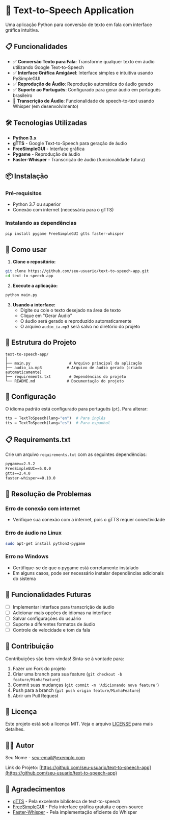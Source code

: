 # 🎤 Text-to-Speech Application

Uma aplicação Python para conversão de texto em fala com interface gráfica intuitiva.

## 📋 Funcionalidades

- ✅ **Conversão Texto para Fala**: Transforme qualquer texto em áudio utilizando Google Text-to-Speech
- ✅ **Interface Gráfica Amigável**: Interface simples e intuitiva usando PySimpleGUI  
- ✅ **Reprodução de Áudio**: Reprodução automática do áudio gerado
- ✅ **Suporte ao Português**: Configurado para gerar áudio em português brasileiro
- 🔧 **Transcrição de Áudio**: Funcionalidade de speech-to-text usando Whisper (em desenvolvimento)

## 🛠️ Tecnologias Utilizadas

- **Python 3.x**
- **gTTS** - Google Text-to-Speech para geração de áudio
- **FreeSimpleGUI** - Interface gráfica
- **Pygame** - Reprodução de áudio
- **Faster-Whisper** - Transcrição de áudio (funcionalidade futura)

## 📦 Instalação

### Pré-requisitos
- Python 3.7 ou superior
- Conexão com internet (necessária para o gTTS)

### Instalando as dependências

```bash
pip install pygame FreeSimpleGUI gtts faster-whisper
```

## 🚀 Como usar

1. **Clone o repositório:**
```bash
git clone https://github.com/seu-usuario/text-to-speech-app.git
cd text-to-speech-app
```

2. **Execute a aplicação:**
```bash
python main.py
```

3. **Usando a interface:**
   - Digite ou cole o texto desejado na área de texto
   - Clique em "Gerar Áudio" 
   - O áudio será gerado e reproduzido automaticamente
   - O arquivo `audio_ia.mp3` será salvo no diretório do projeto

## 📁 Estrutura do Projeto

```
text-to-speech-app/
│
├── main.py                 # Arquivo principal da aplicação
├── audio_ia.mp3           # Arquivo de áudio gerado (criado automaticamente)
├── requirements.txt        # Dependências do projeto
└── README.md              # Documentação do projeto
```

## 🔧 Configuração

O idioma padrão está configurado para português (`pt`). Para alterar:

```python
tts = TextToSpeech(lang="en")  # Para inglês
tts = TextToSpeech(lang="es")  # Para espanhol
```

## 📋 Requirements.txt

Crie um arquivo `requirements.txt` com as seguintes dependências:

```txt
pygame==2.5.2
FreeSimpleGUI==5.0.0
gtts==2.4.0
faster-whisper==0.10.0
```

## 🐛 Resolução de Problemas

### Erro de conexão com internet
- Verifique sua conexão com a internet, pois o gTTS requer conectividade

### Erro de áudio no Linux
```bash
sudo apt-get install python3-pygame
```

### Erro no Windows
- Certifique-se de que o pygame está corretamente instalado
- Em alguns casos, pode ser necessário instalar dependências adicionais do sistema

## 🔮 Funcionalidades Futuras

- [ ] Implementar interface para transcrição de áudio
- [ ] Adicionar mais opções de idiomas na interface
- [ ] Salvar configurações do usuário
- [ ] Suporte a diferentes formatos de áudio
- [ ] Controle de velocidade e tom da fala

## 🤝 Contribuição

Contribuições são bem-vindas! Sinta-se à vontade para:

1. Fazer um Fork do projeto
2. Criar uma branch para sua feature (`git checkout -b feature/MinhaFeature`)
3. Commit suas mudanças (`git commit -m 'Adicionando nova feature'`)
4. Push para a branch (`git push origin feature/MinhaFeature`)
5. Abrir um Pull Request

## 📄 Licença

Este projeto está sob a licença MIT. Veja o arquivo [LICENSE](LICENSE) para mais detalhes.

## 👨‍💻 Autor

Seu Nome - [seu-email@exemplo.com](mailto:seu-email@exemplo.com)

Link do Projeto: [https://github.com/seu-usuario/text-to-speech-app](https://github.com/seu-usuario/text-to-speech-app)

## 🙏 Agradecimentos

- [gTTS](https://github.com/pndurette/gTTS) - Pela excelente biblioteca de text-to-speech
- [FreeSimpleGUI](https://github.com/spyoungtech/FreeSimpleGUI) - Pela interface gráfica gratuita e open-source
- [Faster-Whisper](https://github.com/guillaumekln/faster-whisper) - Pela implementação eficiente do Whisper